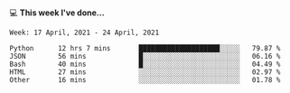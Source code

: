 💻 **This week I've done...**

<!--START_SECTION:waka-->
```text
Week: 17 April, 2021 - 24 April, 2021

Python      12 hrs 7 mins       ████████████████████░░░░░   79.87 % 
JSON        56 mins             █░░░░░░░░░░░░░░░░░░░░░░░░   06.16 % 
Bash        40 mins             █░░░░░░░░░░░░░░░░░░░░░░░░   04.49 % 
HTML        27 mins             ░░░░░░░░░░░░░░░░░░░░░░░░░   02.97 % 
Other       16 mins             ░░░░░░░░░░░░░░░░░░░░░░░░░   01.78 %
```
<!--END_SECTION:waka-->
